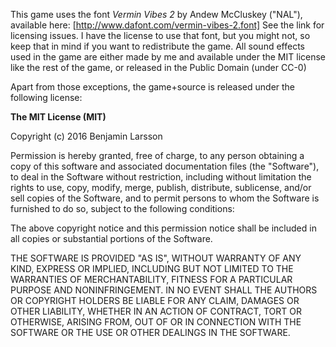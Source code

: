 This game uses the font *Vermin Vibes 2* by Andew McCluskey ("NAL"), available here: [http://www.dafont.com/vermin-vibes-2.font]
See the link for licensing issues. I have the license to use that font, but you might not, so keep that in mind if you want to
redistribute the game.
All sound effects used in the game are either made by me and available under the MIT license like the rest of the game, or released
in the Public Domain (under CC-0)

Apart from those exceptions, the game+source is released under the following license:

**The MIT License (MIT)**

Copyright (c) 2016 Benjamin Larsson

Permission is hereby granted, free of charge, to any person obtaining a copy of this software and associated documentation files (the "Software"), to deal in the Software without restriction, including without limitation the rights to use, copy, modify, merge, publish, distribute, sublicense, and/or sell copies of the Software, and to permit persons to whom the Software is furnished to do so, subject to the following conditions:

The above copyright notice and this permission notice shall be included in all copies or substantial portions of the Software.

THE SOFTWARE IS PROVIDED "AS IS", WITHOUT WARRANTY OF ANY KIND, EXPRESS OR IMPLIED, INCLUDING BUT NOT LIMITED TO THE WARRANTIES OF MERCHANTABILITY, FITNESS FOR A PARTICULAR PURPOSE AND NONINFRINGEMENT. IN NO EVENT SHALL THE AUTHORS OR COPYRIGHT HOLDERS BE LIABLE FOR ANY CLAIM, DAMAGES OR OTHER LIABILITY, WHETHER IN AN ACTION OF CONTRACT, TORT OR OTHERWISE, ARISING FROM, OUT OF OR IN CONNECTION WITH THE SOFTWARE OR THE USE OR OTHER DEALINGS IN THE SOFTWARE.

